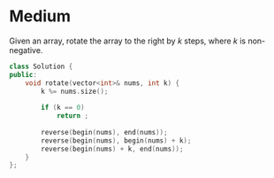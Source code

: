 # Medium

Given an array, rotate the array to the right by $k$ steps, where $k$ is non-negative.

```cpp
class Solution {
public:
    void rotate(vector<int>& nums, int k) {
        k %= nums.size();
    
        if (k == 0)
            return ;
        
        reverse(begin(nums), end(nums));
        reverse(begin(nums), begin(nums) + k);
        reverse(begin(nums) + k, end(nums));
    }
};
```
